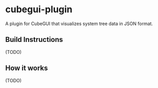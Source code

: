 # cubegui-plugin
A plugin for CubeGUI that visualizes system tree data in JSON format.

## Build Instructions
(TODO)

## How it works
(TODO)
